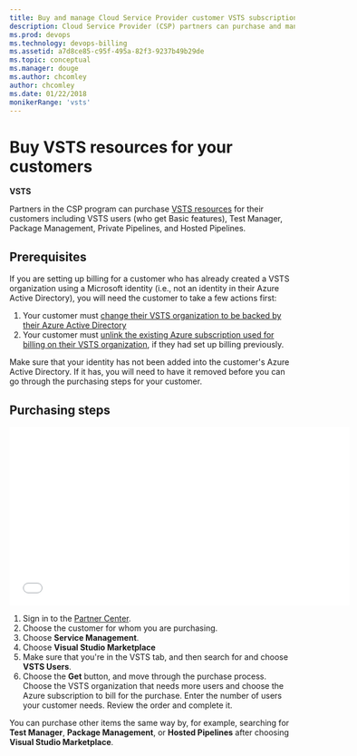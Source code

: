 ```yaml
---
title: Buy and manage Cloud Service Provider customer VSTS subscriptions
description: Cloud Service Provider (CSP) partners can purchase and manage Visual Studio Team Services (VSTS) for their customers
ms.prod: devops
ms.technology: devops-billing
ms.assetid: a7d8ce85-c95f-495a-82f3-9237b49b29de
ms.topic: conceptual
ms.manager: douge
ms.author: chcomley
author: chcomley
ms.date: 01/22/2018
monikerRange: 'vsts'
---
```

# Buy VSTS resources for your customers

**VSTS**

Partners in the CSP program can purchase [VSTS resources](https://visualstudio.microsoft.com/team-services/pricing) for
their customers including VSTS users (who get Basic  features), Test Manager, Package Management, Private Pipelines, and
Hosted Pipelines.

## Prerequisites

If you are setting up billing for a customer who has already created a VSTS organization using a Microsoft identity
(i.e., not an identity in their Azure Active Directory), you will need the customer to take a few actions first:

1. Your customer must [change their VSTS organization to be backed by their Azure Active Directory](../../organizations/accounts/access-with-azure-ad.md)
2. Your customer must [unlink the existing Azure subscription used for billing on their VSTS organization](../change-azure-subscription.md), if they had set up billing previously.

Make sure that your identity has not been added into the customer's Azure Active Directory. If it has, you will need to have it removed before you can go through the purchasing steps for your customer.

## Purchasing steps

<iframe src="//channel9.msdn.com/Shows/Visual-Studio-for-CSP-Partners/CSP-How-to-buy-VSTS/player" width="600" height="315" allowFullScreen="true" frameBorder="0"></iframe>

1. Sign in to the [Partner Center](https://partnercenter.microsoft.com).
2. Choose the customer for whom you are purchasing.
3. Choose **Service Management**.
4. Choose **Visual Studio Marketplace**
5. Make sure that you're in the VSTS tab, and then search for and choose **VSTS Users**.
6. Choose the **Get** button, and move through the purchase process. Choose the VSTS organization that needs more users and choose the Azure subscription to bill for the purchase.  Enter the number of users your customer needs.  Review the order and complete it.

You can purchase other items the same way by, for example, searching for **Test Manager**, **Package Management**, or **Hosted Pipelines** after choosing **Visual Studio
Marketplace**.
